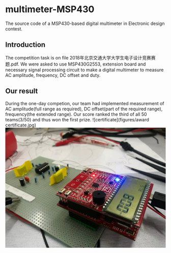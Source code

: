 # multimeter-MSP430
The source code of a MSP430-based digital multimeter in Electronic design contest. 

## Introduction
The competition task is on file 2018年北京交通大学大学生电子设计竞赛赛题.pdf. We were asked to use MSP430G2553, extension board and necessary signal processing circuit to make a digital multimeter to measure AC amplitude, frequency, DC offset and duty. 

## Our result
During the one-day competion, our team had implemented measurement of AC amplitude(full range as required), DC offset(part of the required range), frequency(the extended range). Our score ranked the third of all 50 teams(3/50) and thus won the first prize. 
![certificate](figures/award certificate.jpg)
![demo](figures/demo1.jpg)
